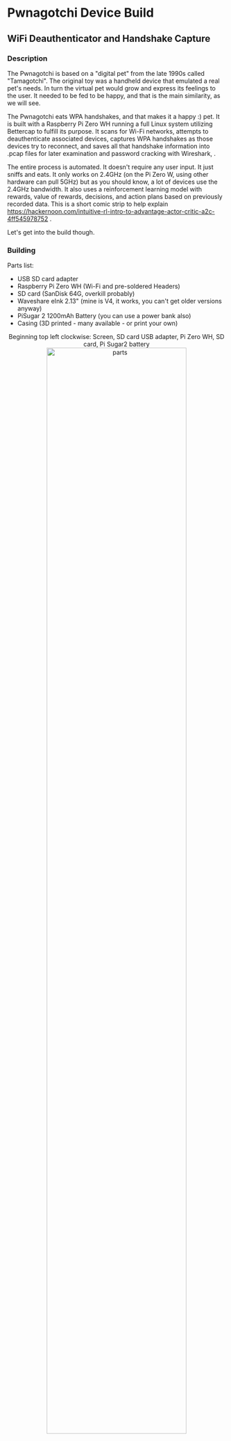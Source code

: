 # Pwnagotchi Device Build

## WiFi Deauthenticator and Handshake Capture

### Description

The Pwnagotchi is based on a "digital pet"  from the late 1990s called "Tamagotchi". The original toy was a
handheld device that emulated a real pet's needs. In turn the virtual pet would grow and express its feelings to the user.
It needed to be fed to be happy, and that is the main similarity, as we will see.

The Pwnagotchi eats WPA handshakes, and that makes it a happy :) pet. It is built with a Raspberry Pi Zero WH running
a full Linux system utilizing Bettercap to fulfill its purpose. It scans for Wi-Fi networks, attempts to deauthenticate
associated devices, captures WPA handshakes as those devices try to reconnect, and saves all that handshake information
into .pcap files for later examination and password cracking with Wireshark, .

The entire process is automated. It doesn't require any user input. It just sniffs and eats. It only works on 2.4GHz (on the
Pi Zero W, using other hardware can pull 5GHz) but as you should know, a lot of devices use the 2.4GHz bandwidth. It also uses a reinforcement learning model with rewards, value of rewards, decisions, and action plans based on previously recorded data. This is a short comic strip to help explain https://hackernoon.com/intuitive-rl-intro-to-advantage-actor-critic-a2c-4ff545978752 .

Let's get into the build though.

### Building

Parts list:
- USB SD card adapter
- Raspberry Pi Zero WH (Wi-Fi and pre-soldered Headers)
- SD card (SanDisk 64G, overkill probably)
- Waveshare eInk 2.13" (mine is V4, it works, you can't get older versions anyway)
- PiSugar 2 1200mAh Battery (you can use a power bank also)
- Casing (3D printed - many available - or print your own)

<p align="center">Beginning top left clockwise: Screen, SD card USB adapter, Pi Zero WH, SD card, Pi Sugar2 battery 
  <br/>
  <img src="https://imgur.com/mR0FWTo.jpg" height="80%" width="80%" alt="parts"/><br /><br />
</p>

There are 3 parts to the sandwich here. The pi attaches to the battery interface and screws in place. Then the screen
plugs into the header pins. These are small and delicate pieces, but it's not too bad if you take your time and don't force things. I made sure not to press hard on the eInk screen, as it may damage its functionality. I connected the pi board and battery together first, then placed the screen face down to distribute pressure evenly while inserting the header pins into the screen interface. It all needs to fit firmly together to fit snugly inside the case.

<p align="center">Components from top, moving down: screen, pi board, battery pack.
  <br/>
  <img src="https://imgur.com/R8rlUZi.jpg" height="80%" width="80%" alt="parts_together"/><br /><br />
</p>


## Install and configuration

Now that all of the pieces are together, we can plug it in and install the image. Credit to https://github.com/jayofelony/pwnagotchi who has
kept the project active and is the source for the most recent stable release.

- Download the image file https://github.com/jayofelony/pwnagotchi
- Write the image to the SD card (Pi imager, Balena etcher)
- Get some drivers so we can SSH into the device 
- Set the IP and mask (10.0.0.1 /24)
- SSH into the device (PuTTY, Powershell) with default credentials which we will change
- Make some changes to the configuration file found in /etc/pwnagotchi/config.toml
	- naming the device, language
	- whitelist any WAP you don't want to attack
	- enable display, type of display, color
	- too many config choices to list, see this reference https://github.com/evilsocket/pwnagotchi/blob/master/pwnagotchi/defaults.toml
	
- You can also run the device in a headless configuration
- Connection by bluetooth tethering to your phone is also possible
- Antenna modification can be accomplished by soldering directly to the board or possibly with USB connection (some report success)
	- This provides much better reception for sniffing

### Web GUI

There is a web UI at http://10.0.0.2:8080/
	- You will need to change the login : pass in the config.toml file we discussed earlier
	- This provides an easy way to control custom plugins and configuration
	
### Bettercap GUI

There is also a Bettercap UI at http://10.0.0.2:80/

### Placing inside the case
Placing the device inside of the case I chose was a tight fit. I used paper to protect the screen from scratches while sliding it into place. Also be careful with the ribbon cable, it is very fragile.

<p align="center">Assembled components inside the casing.
 <br/>
  <img src="https://imgur.com/VsxKy1m.jpg" height="80%" width="80%" alt="parts-inside-case"/><br /><br />
</p>

## Cracking methods

There are different methods to get the pcap files off the device. You can use a tool like FileZilla for a GUI to explore the device in a more user friendly way. The handshake files are found in /root/handshakes/ . You can then copy them to your PC, move them to a Kali VM if you don't already have an active Kali environment spun up. Now you can search through Wireshark and the files for more detail, which can betime consuming.

- You can also use hcxpcapngtool that will convert this information for you.
- 'hcxpcapngtool -o hash.hc22000 ./handshakes/*.pcap' this statement is explained below:
	- hcxpcap tool name
	- output command and file name in hashcat form
	- carry out action in handshakes directory
	- wildcard for any .pcap file there, regardless of name
- You are going to want a good GPU for cracking, or a cloud VM
- Password lists
	- WPA lists at https://www.weakpass.com
		- 'Super WPA' list 11GB
		- 'All-In-One-WiFi' list 134GB
		- You can also build your own custom wordlists in Kali and combine into custom wordlists
 

## Finished build
<p align="center"> Looks can be deceiving
  <br/>
  <img src="https://imgur.com/emJEgKR.jpg" height="80%" width="80%" alt="finished-build"/><br /><br />
</p>
You can see the I/O ports and access windows in the image above.  
Credit goes to all of the developers who worked on the device. This project reflects building and studying the device. This project is meant for ethical hacking purposes, education, and analysis. I do not condone using this device or knowledge in malicious manner.
